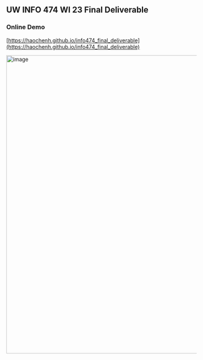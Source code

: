 ## UW INFO 474 WI 23 Final Deliverable
### Online Demo

[https://haochenh.github.io/info474_final_deliverable](https://haochenh.github.io/info474_final_deliverable)

<img width="790" alt="image" src="https://user-images.githubusercontent.com/101531662/236584633-9720008c-f871-4c47-9058-446c2721cd49.png">